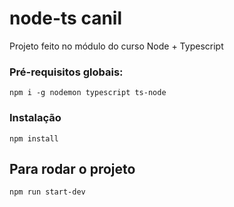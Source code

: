 # node-ts canil
Projeto feito no módulo do curso Node + Typescript

### Pré-requisitos globais:
`npm i -g nodemon typescript ts-node`

### Instalação
`npm install`

## Para rodar o projeto
`npm run start-dev`
 
